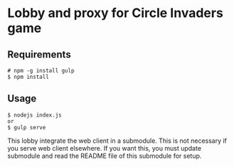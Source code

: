 Lobby and proxy for Circle Invaders game
===

Requirements
---
    # npm -g install gulp
    $ npm install

Usage
---
    $ nodejs index.js
    or
    $ gulp serve


This lobby integrate the web client in a submodule. This is not necessary if you serve web client elsewhere. If you want this, you must update submodule and read the README file of this submodule for setup.
